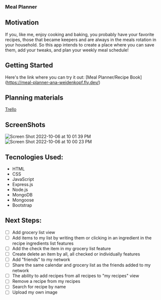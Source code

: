 ### Meal Planner

## Motivation 

If you, like me, enjoy cooking and baking, you probably have your favorite recipes, those that became keepers and are always in the meals rotation in your household. So this app intends to create a place where you can save them, add your tweaks, and plan your weekly meal schedule!   

## Getting Started

Here's the link where you can try it out: [Meal Planner/Recipe Book] (https://meal-planner-ana-weidenkopf.fly.dev/)

## Planning materials

[Trello](https://trello.com/b/lVOc1hWT/grocery-list-meal-planner)

## ScreenShots

![Screen Shot 2022-10-06 at 10 01 39 PM](https://user-images.githubusercontent.com/105326882/194450874-dd8ebde7-f060-4fc4-bcde-a42b6cd8efb9.png)
![Screen Shot 2022-10-06 at 10 00 23 PM](https://user-images.githubusercontent.com/105326882/194450891-bc8f3f3d-b359-45a7-99f0-bd47905a5965.png)

## Tecnologies Used: 

- HTML
- CSS
- JavaScript
- Express.js
- Node.js
- MongoDB
- Mongoose
- Bootstrap

## Next Steps: 

- [ ] Add grocery list view
- [ ] Add items to my list by writing them or clicking in an ingredient in the recipe ingredients list features
- [ ] Add the check the item in my grocery list feature
- [ ] Create delete an item by all, all checked or individually features
- [ ] Add "friends" to my network
- [ ] Share the same calendar and grocery list as the friends added to my network
- [ ] The ability to add recipes from all recipes to "my recipes" view
- [ ] Remove a recipe from my recipes
- [ ] Search for recipe by name
- [ ] Upload my own image
